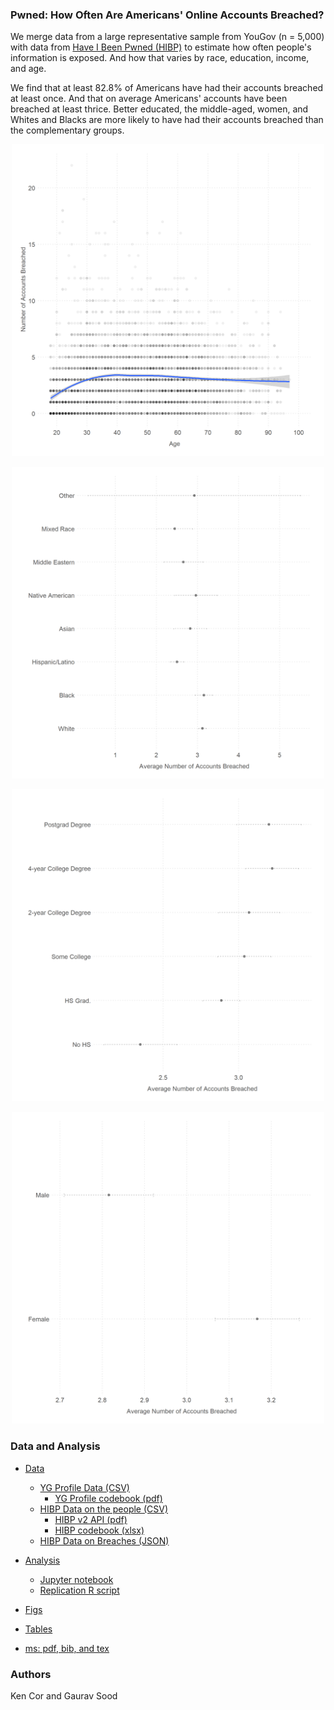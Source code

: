 ### Pwned: How Often Are Americans' Online Accounts Breached?

We merge data from a large representative sample from YouGov (n = 5,000) with data from [Have I Been Pwned (HIBP)](https://haveibeenpwned.com) to estimate how often people's information is exposed. And how that varies by race, education, income, and age.

We find that at least 82.8\% of Americans have had their accounts breached at least once. And that on average Americans' accounts have been breached at least thrice. Better educated, the middle-aged, women, and Whites and Blacks are more likely to have had their accounts breached than the complementary groups.

<p align = "center"><img src="figs/age_pwned.png" width="500"></p>

<p align = "center"><img src="figs/race_pwned.png" width="500"></p>

<p align = "center"><img src="figs/educ_pwned.png" width="500"></p>

<p align = "center"><img src="figs/sex_pwned.png" width="500"></p>

### Data and Analysis

* [Data](data/)
    - [YG Profile Data (CSV)](data/YGOV1058_profile.csv)
        - [YG Profile codebook (pdf)](data/Profile_codebook_ygov1058.pdf)
    - [HIBP Data on the people (CSV)](data/YGOV1058_pwned.csv)
        -  [HIBP v2 API (pdf)](data/hipb_v2_api.pdf)
        -  [HIBP codebook (xlsx)](data/hipb_codebook.xlsx)
    - [HIBP Data on Breaches (JSON)](data/breaches.json)

* [Analysis](scripts/)
    - [Jupyter notebook](scripts/pwned.ipynb)
    - [Replication R script](scripts/pwned_replication.R)

* [Figs](figs/)

* [Tables](tabs/)

* [ms: pdf, bib, and tex](ms/)

### Authors

Ken Cor and Gaurav Sood
